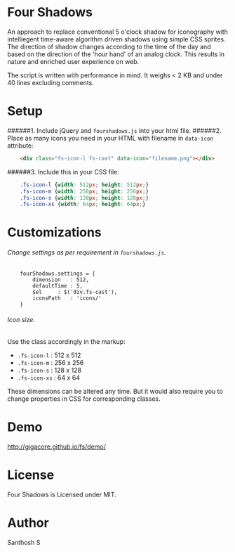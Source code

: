 Four Shadows
============

An approach to replace conventional 5 o'clock shadow for iconography with intelliegent time-aware algorithm driven shadows using simple CSS sprites. The direction of shadow changes according to the time of the day and based on the direction of the 'hour hand' of an analog clock. This results in nature and enriched user experience on web. 

The script is written with performance in mind. It weighs < 2 KB and under 40 lines excluding comments.

Setup
============
######1. Include jQuery and ```fourshadows.js``` into your html file.
######2. Place as many icons you need in your HTML with filename in ```data-icon``` attribute:

```HTML
	<div class="fs-icon-l fs-cast" data-icon="filename.png"></div>
```

######3. Include this in your CSS file:

```CSS
	.fs-icon-l {width: 512px; height: 512px;}
	.fs-icon-m {width: 256px; height: 256px;}
	.fs-icon-s {width: 128px; height: 128px;}
	.fs-icon-xs {width: 64px; height: 64px;}
```

Customizations
===================
###### Change settings as per requirement in ```fourshadows.js```.

```JS
	fourShadows.settings = {
		dimension	: 512, 
		defaultTime	: 5, 
		$el		: $('div.fs-cast'), 
		iconsPath	: 'icons/' 
	}
```

###### Icon size.

Use the class accordingly in the markup:

- ```.fs-icon-l``` 	: 512 x 512
- ```.fs-icon-m```	: 256 x 256
- ```.fs-icon-s```	: 128 x 128
- ```.fs-icon-xs```	: 64 x 64

These dimensions can be altered any time. But it would also require you to change properties in CSS for corresponding classes.

Demo
===================
http://gigacore.github.io/fs/demo/

License
===================
Four Shadows is Licensed under MIT.

Author
===================
Santhosh S
